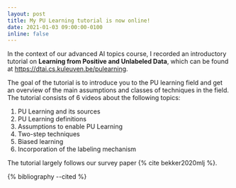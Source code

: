 ```yaml
---
layout: post
title: My PU Learning tutorial is now online!
date: 2021-01-03 09:00:00-0100
inline: false
---
```


In the context of our advanced AI topics course, I recorded an introductory tutorial on **Learning from Positive and Unlabeled Data**, which can be found at <a href="https://dtai.cs.kuleuven.be/pulearning/">https://dtai.cs.kuleuven.be/pulearning</a>.

The goal of the tutorial is to introduce you to the PU learning field and get an overview of the main assumptions and classes of techniques in the field. The tutorial consists of 6 videos about the following topics:

1. PU Learning and its sources
2. PU Learning definitions
3. Assumptions to enable PU Learning
4. Two-step techniques
5. Biased learning
6. Incorporation of the labeling mechanism

The tutorial largely follows our survey paper {% cite bekker2020mlj %}.

{% bibliography --cited %}

